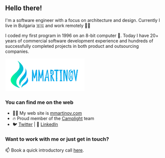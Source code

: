 ## Hello there!

I'm a software engineer with a focus on architecture and design. Currently I live in Bulgaria 🇧🇬 and work remotely 👨‍💻

I coded my first program in 1996 on an 8-bit computer 👾. Today I have 20+ years of commercial software development experience and hundreds of successfully completed projects in both product and outsourcing companies.

<img alt="MMartinov" src="./mmartinov-logo-blue.png" width="256" />

### You can find me on the web

- 🧗‍♂️ My web site is [mmartinov.com](https://mmartinov.com)
- 🔥 Proud member of the [Camplight](https://camplight.net) team
- 🐦 [Twitter](https://twitter.com/mmartinov) | 💼 [LinkedIn](https://www.linkedin.com/in/martinov/)

### Want to work with me or just get in touch?

📫 Book a quick introductory call [here](https://cal.com/mmartinov/45-min-meeting).
